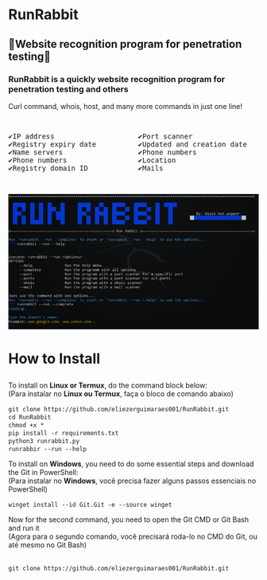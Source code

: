 # RunRabbit
<div>
  <p> <h2> 🐇Website recognition program for penetration testing🐇</h2> </p>
  <p> <h3> RunRabbit is a quickly website recognition program for penetration testing and others</h3> </p>
  <p> Curl command, whois, host, and many more commands in just one line! </p>
</div>
<div>
  <pre> <p>✔️IP address                    ✔️Port scanner
✔️Registry expiry date          ✔️Updated and creation date
✔️Name servers                  ✔️Phone numbers
✔️Phone numbers                 ✔️Location
✔️Registry domain ID            ✔️Mails</p> </pre>
</div>
<div>
    <img src="screenshot_runrabbit_py.png" width=700>
</div>
<div>
  <h1> <p> How to Install</p> </h1>
  <p> To install on <b>Linux or Termux</b>, do the command block below: <br> (Para instalar no <b>Linux ou Termux</b>, faça o bloco de comando abaixo)</p>

  ```
  git clone https://github.com/eliezerguimaraes001/RunRabbit.git
  cd RunRabbit
  chmod +x *
  pip install -r requirements.txt
  python3 runrabbit.py
  runrabbir --run --help
  ```
  
</div>
<div>
  <p> To install on <b>Windows</b>, you need to do some essential steps and download the Git in PowerShell: <br> (Para instalar no <b>Windows</b>, você precisa fazer     alguns passos essenciais no PowerShell)</p>
  
  ```
  winget install --id Git.Git -e --source winget
  ```
  <p> Now for the second command, you need to open the Git CMD or Git Bash and run it <br> (Agora para o segundo comando, você precisará roda-lo no CMD do Git, ou até mesmo no Git Bash)</p>
  
  ```

 git clone https://github.com/eliezerguimaraes001/RunRabbit.git
 
  ```
</div>
<p> </p>
